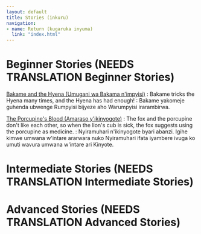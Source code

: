 ```yaml
---
layout: default
title: Stories (inkuru)
navigation:
- name: Return (kugaruka inyuma)
  link: "index.html"
---
```


# Beginner Stories (NEEDS TRANSLATION Beginner Stories)

[Bakame and the Hyena (Umugani wa Bakama n'impyisi)](Bakame.html)
: Bakame tricks the Hyena many times, and the Hyena has had enough!
: Bakame yakomeje guhenda ubwenge Rumpyisi bijyeze aho Warumpyisi irarambirwa.

[The Porcupine's Blood (Amaraso y'ikinyogote)](Amaraso.html)
: The fox and the porcupine don't like each other, so when the lion's cub is sick, the fox suggests using the porcupine as medicine.
: Nyiramuhari n'ikinyogote byari abanzi. Igihe kimwe umwana w'intare ararwara nuko Nyiramuhari ifata iyambere ivuga ko umuti wavura umwana w'intare ari Kinyote.

# Intermediate Stories (NEEDS TRANSLATION Intermediate Stories)

# Advanced Stories (NEEDS TRANSLATION Advanced Stories)
